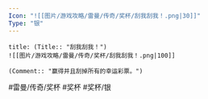 ```yaml
---
Icon: "![[图片/游戏攻略/雷曼/传奇/奖杯/刮我刮我！.png|30]]"
Type: "银"
---
```

```ad-common-silver-trophy
title: (Title:: "刮我刮我！")
![[图片/游戏攻略/雷曼/传奇/奖杯/刮我刮我！.png|100]]

(Comment:: "赢得并且刮掉所有的幸运彩票。")
```

#雷曼/传奇/奖杯 #奖杯 #奖杯/银
